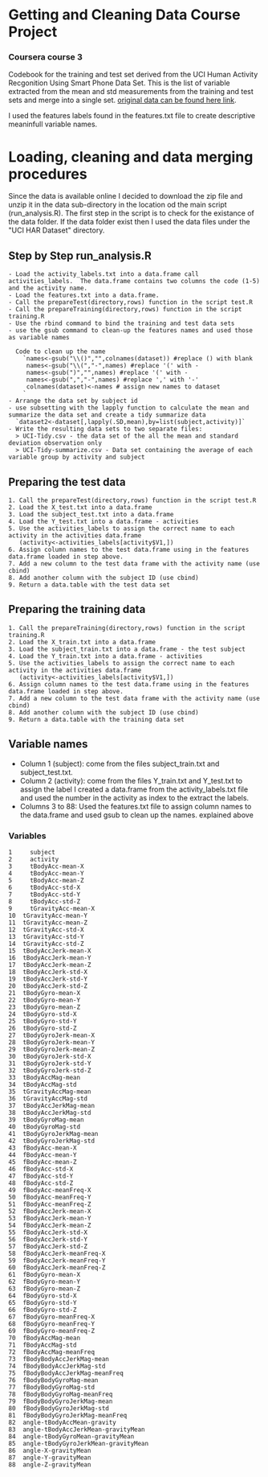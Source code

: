 # Getting and Cleaning Data Course Project
### Coursera course 3

Codebook for the training and test set derived from the UCI Human Activity Recgonition Using Smart Phone Data Set.  This is the list of variable extracted from the mean and std measurements from the training and test sets and merge into a single set.
[original data can be found here link](http://archive.ics.uci.edu/ml/datasets/Human+Activity+Recognition+Using+Smartphones).

I used the features labels found in the features.txt file to create descriptive meaninfull variable names.

# Loading, cleaning and data merging procedures
Since the data is available online I decided to download the zip file and unzip it in the data sub-directory in the location od the main script (run_analysis.R).  The first step in the script is to check for the existance of the data folder.  If the data folder exist then I used the data files under the "UCI HAR Dataset" directory. 

## Step by Step run_analysis.R
    - Load the activity_labels.txt into a data.frame call activities_labels.  The data.frame contains two columns the code (1-5) and the activity name.
    - Load the features.txt into a data.frame.
    - Call the prepareTest(directory,rows) function in the script test.R
    - Call the prepareTraining(directory,rows) function in the script training.R
    - Use the rbind command to bind the training and test data sets
    - use the gsub command to clean-up the features names and used those as variable names

      Code to clean up the name
        `names<-gsub("\\()","",colnames(dataset)) #replace () with blank
         names<-gsub("\\(","-",names) #replace '(' with -
         names<-gsub(")","",names) #replace '(' with -
         names<-gsub(",","-",names) #replace ',' with '-'
         colnames(dataset)<-names # assign new names to dataset
        `
    - Arrange the data set by subject id 
    - use subsetting with the lapply function to calculate the mean and summarize the data set and create a tidy summarize data
      `dataset2<-dataset[,lapply(.SD,mean),by=list(subject,activity)]`
    - Write the resulting data sets to two separate files:
      > UCI-Tidy.csv - the data set of the all the mean and standard deviation observation only
      > UCI-Tidy-summarize.csv - Data set containing the average of each variable group by activity and subject
    
## Preparing the test data    
    1. Call the prepareTest(directory,rows) function in the script test.R
    2. Load the X_test.txt into a data.frame
    3. Load the subject_test.txt into a data.frame
    4. Load the Y_test.txt into a data.frame - activities
    5. Use the activities_labels to assign the correct name to each activity in the activities data.frame
       (activity<-activities_labels[activity$V1,])
    6. Assign column names to the test data.frame using in the features data.frame loaded in step above.
    7. Add a new column to the test data frame with the activity name (use cbind)
    8. Add another column with the subject ID (use cbind)
    9. Return a data.table with the test data set
    

## Preparing the training data    
    1. Call the prepareTraining(directory,rows) function in the script training.R
    2. Load the X_train.txt into a data.frame
    3. Load the subject_train.txt into a data.frame - the test subject 
    4. Load the Y_train.txt into a data.frame - activities
    5. Use the activities_labels to assign the correct name to each activity in the activities data.frame
       (activity<-activities_labels[activity$V1,])
    6. Assign column names to the test data.frame using in the features data.frame loaded in step above.
    7. Add a new column to the test data frame with the activity name (use cbind)
    8. Add another column with the subject ID (use cbind)
    9. Return a data.table with the training data set
    
 
## Variable names
- Column 1 (subject): come from the files subject_train.txt and subject_test.txt.
- Column 2 (activity): come from the files Y_train.txt and Y_test.txt to assign the label I created a data.frame from the activity_labels.txt file and used the number in the activity as index to the extract the labels.
- Columns 3 to 88: Used the features.txt file to assign column names to the data.frame and used gsub to clean up the names. explained above

### Variables
    1	  subject
    2	  activity
    3	  tBodyAcc-mean-X
    4	  tBodyAcc-mean-Y
    5	  tBodyAcc-mean-Z
    6	  tBodyAcc-std-X
    7	  tBodyAcc-std-Y
    8	  tBodyAcc-std-Z
    9	  tGravityAcc-mean-X
    10	tGravityAcc-mean-Y
    11	tGravityAcc-mean-Z
    12	tGravityAcc-std-X
    13	tGravityAcc-std-Y
    14	tGravityAcc-std-Z
    15	tBodyAccJerk-mean-X
    16	tBodyAccJerk-mean-Y
    17	tBodyAccJerk-mean-Z
    18	tBodyAccJerk-std-X
    19	tBodyAccJerk-std-Y
    20	tBodyAccJerk-std-Z
    21	tBodyGyro-mean-X
    22	tBodyGyro-mean-Y
    23	tBodyGyro-mean-Z
    24	tBodyGyro-std-X
    25	tBodyGyro-std-Y
    26	tBodyGyro-std-Z
    27	tBodyGyroJerk-mean-X
    28	tBodyGyroJerk-mean-Y
    29	tBodyGyroJerk-mean-Z
    30	tBodyGyroJerk-std-X
    31	tBodyGyroJerk-std-Y
    32	tBodyGyroJerk-std-Z
    33	tBodyAccMag-mean
    34	tBodyAccMag-std
    35	tGravityAccMag-mean
    36	tGravityAccMag-std
    37	tBodyAccJerkMag-mean
    38	tBodyAccJerkMag-std
    39	tBodyGyroMag-mean
    40	tBodyGyroMag-std
    41	tBodyGyroJerkMag-mean
    42	tBodyGyroJerkMag-std
    43	fBodyAcc-mean-X
    44	fBodyAcc-mean-Y
    45	fBodyAcc-mean-Z
    46	fBodyAcc-std-X
    47	fBodyAcc-std-Y
    48	fBodyAcc-std-Z
    49	fBodyAcc-meanFreq-X
    50	fBodyAcc-meanFreq-Y
    51	fBodyAcc-meanFreq-Z
    52	fBodyAccJerk-mean-X
    53	fBodyAccJerk-mean-Y
    54	fBodyAccJerk-mean-Z
    55	fBodyAccJerk-std-X
    56	fBodyAccJerk-std-Y
    57	fBodyAccJerk-std-Z
    58	fBodyAccJerk-meanFreq-X
    59	fBodyAccJerk-meanFreq-Y
    60	fBodyAccJerk-meanFreq-Z
    61	fBodyGyro-mean-X
    62	fBodyGyro-mean-Y
    63	fBodyGyro-mean-Z
    64	fBodyGyro-std-X
    65	fBodyGyro-std-Y
    66	fBodyGyro-std-Z
    67	fBodyGyro-meanFreq-X
    68	fBodyGyro-meanFreq-Y
    69	fBodyGyro-meanFreq-Z
    70	fBodyAccMag-mean
    71	fBodyAccMag-std
    72	fBodyAccMag-meanFreq
    73	fBodyBodyAccJerkMag-mean
    74	fBodyBodyAccJerkMag-std
    75	fBodyBodyAccJerkMag-meanFreq
    76	fBodyBodyGyroMag-mean
    77	fBodyBodyGyroMag-std
    78	fBodyBodyGyroMag-meanFreq
    79	fBodyBodyGyroJerkMag-mean
    80	fBodyBodyGyroJerkMag-std
    81	fBodyBodyGyroJerkMag-meanFreq
    82	angle-tBodyAccMean-gravity
    83	angle-tBodyAccJerkMean-gravityMean
    84	angle-tBodyGyroMean-gravityMean
    85	angle-tBodyGyroJerkMean-gravityMean
    86	angle-X-gravityMean
    87	angle-Y-gravityMean
    88	angle-Z-gravityMean
